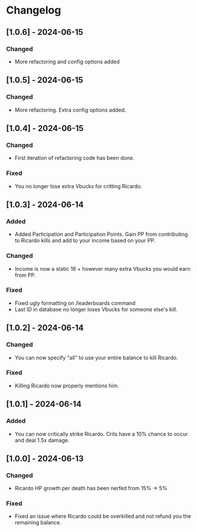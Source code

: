 # Changelog
## [1.0.6] - 2024-06-15
### Changed
- More refactoring and config options added

## [1.0.5] - 2024-06-15
### Changed
- More refactoring. Extra config options added.

## [1.0.4] - 2024-06-15
### Changed
- First iteration of refactoring code has been done.

### Fixed
- You no longer lose extra Vbucks for critting Ricardo.

## [1.0.3] - 2024-06-14
### Added
- Added Participation and Participation Points. Gain PP from contributing to Ricardo kills and add to your income based on your PP.
### Changed
- Income is now a static 18 + however many extra Vbucks you would earn from PP.

### Fixed
- Fixed ugly formatting on /leaderboards command
- Last ID in database no longer loses Vbucks for someone else's kill.

## [1.0.2] - 2024-06-14
### Changed
- You can now specify "all" to use your entire balance to kill Ricardo.

### Fixed
- Killing Ricardo now properly mentions him.


## [1.0.1] - 2024-06-14
### Added
- You can now critically strike Ricardo. Crits have a 10% chance to occur and deal 1.5x damage.


## [1.0.0] - 2024-06-13
### Changed
- Ricardo HP growth per death has been nerfed from 15% -> 5%

### Fixed
- Fixed an issue where Ricardo could be overkilled and not refund you the remaining balance.
